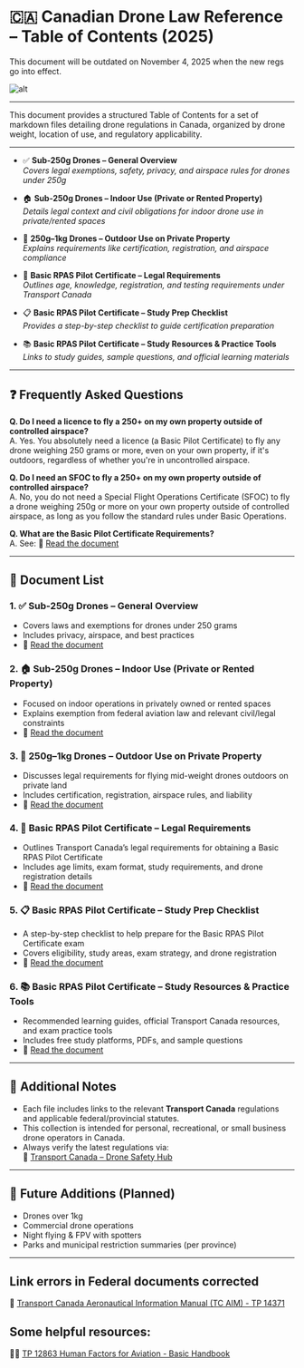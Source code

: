 
# 🇨🇦 Canadian Drone Law Reference – Table of Contents (2025)

This document will be outdated on November 4, 2025 when the new regs go into effect.

![alt](https://github.com/spydmobile/ThebachaFPV/blob/main/src/assets/logo.jpeg?raw=true)

---

This document provides a structured Table of Contents for a set of markdown files detailing drone regulations in Canada, organized by drone weight, location of use, and regulatory applicability.

---

- ✅ **Sub-250g Drones – General Overview**  
  _Covers legal exemptions, safety, privacy, and airspace rules for drones under 250g_

- 🏠 **Sub-250g Drones – Indoor Use (Private or Rented Property)**  
  _Details legal context and civil obligations for indoor drone use in private/rented spaces_

- 🏡 **250g–1kg Drones – Outdoor Use on Private Property**  
  _Explains requirements like certification, registration, and airspace compliance_

- 🛫 **Basic RPAS Pilot Certificate – Legal Requirements**  
  _Outlines age, knowledge, registration, and testing requirements under Transport Canada_

- 📋 **Basic RPAS Pilot Certificate – Study Prep Checklist**  
  _Provides a step-by-step checklist to guide certification preparation_

- 📚 **Basic RPAS Pilot Certificate – Study Resources & Practice Tools**  
  _Links to study guides, sample questions, and official learning materials_

---
## ❓ Frequently Asked Questions

**Q. Do I need a licence to fly a 250+ on my own property outside of controlled airspace?**  
A. Yes. You absolutely need a licence (a Basic Pilot Certificate) to fly any drone weighing 250 grams or more, even on your own property, if it's outdoors, regardless of whether you're in uncontrolled airspace.

**Q. Do I need an SFOC to fly a 250+ on my own property outside of controlled airspace?**  
A. No, you do not need a Special Flight Operations Certificate (SFOC) to fly a drone weighing 250g or more on your own property outside of controlled airspace, as long as you follow the standard rules under Basic Operations.

**Q. What are the Basic Pilot Certificate Requirements?**  
A. See: 📄 [Read the document](./Canada_Basic_Pilot_Certificate_Requirements.md)

---

## 📄 Document List

### 1. ✅ Sub-250g Drones – General Overview

- Covers laws and exemptions for drones under 250 grams
- Includes privacy, airspace, and best practices
- 📄 [Read the document](./Canada_Sub250g_Drone_Laws.md)

### 2. 🏠 Sub-250g Drones – Indoor Use (Private or Rented Property)

- Focused on indoor operations in privately owned or rented spaces
- Explains exemption from federal aviation law and relevant civil/legal constraints
- 📄 [Read the document](./Canada_Sub250g_Indoor_Drone_Laws.md)

### 3. 🏡 250g–1kg Drones – Outdoor Use on Private Property

- Discusses legal requirements for flying mid-weight drones outdoors on private land
- Includes certification, registration, airspace rules, and liability
- 📄 [Read the document](./Canada_Drone_250g_to_1kg_Private_Property.md)

### 4. 🛫 Basic RPAS Pilot Certificate – Legal Requirements

- Outlines Transport Canada’s legal requirements for obtaining a Basic RPAS Pilot Certificate
- Includes age limits, exam format, study requirements, and drone registration details
- 📄 [Read the document](./Canada_Basic_Pilot_Certificate_Requirements.md)

### 5. 📋 Basic RPAS Pilot Certificate – Study Prep Checklist

- A step-by-step checklist to help prepare for the Basic RPAS Pilot Certificate exam
- Covers eligibility, study areas, exam strategy, and drone registration
- 📄 [Read the document](./Canada_Basic_Pilot_Study_Checklist.md)

### 6. 📚 Basic RPAS Pilot Certificate – Study Resources & Practice Tools

- Recommended learning guides, official Transport Canada resources, and exam practice tools
- Includes free study platforms, PDFs, and sample questions
- 📄 [Read the document](./Canada_Basic_Pilot_Study_Resources.md)

---

## 📌 Additional Notes

- Each file includes links to the relevant **Transport Canada** regulations and applicable federal/provincial statutes.
- This collection is intended for personal, recreational, or small business drone operators in Canada.
- Always verify the latest regulations via:  
  🔗 [Transport Canada – Drone Safety Hub](https://tc.canada.ca/en/aviation/drone-safety)

---

## 🧳 Future Additions (Planned)
- Drones over 1kg
- Commercial drone operations
- Night flying & FPV with spotters
- Parks and municipal restriction summaries (per province)

---

## Link errors in Federal documents corrected

 🔗 [Transport Canada Aeronautical Information Manual (TC AIM) - TP 14371](https://tc.canada.ca/en/aviation/publications/transport-canada-aeronautical-information-manual-tc-aim-tp-14371)


## Some helpful resources:

🔗📄 [TP 12863 Human Factors for Aviation - Basic Handbook](https://archive.org/details/humanfactorsfora0000unse/page/200/mode/2up)